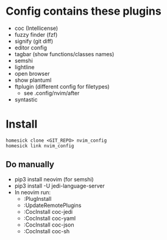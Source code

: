 # Config contains these plugins
  * coc (Intellicense)
  * fuzzy finder (fzf)
  * signify (git diff)
  * editor config
  * tagbar (show functions/classes names)
  * semshi
  * lightline
  * open browser
  * show plantuml
  * ftplugin (different config for filetypes)
    * see .config/nvim/after
  * syntastic

# Install
```
homesick clone <GIT_REPO> nvim_config
homesick link nvim_config
```

## Do manually
* pip3 install neovim (for semshi)
* pip3 install -U jedi-language-server
* In neovim run:
  * :PlugInstall
  * :UpdateRemotePlugins
  * :CocInstall coc-jedi
  * :CocInstall coc-yaml
  * :CocInstall coc-json
  * :CocInstall coc-sh

